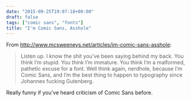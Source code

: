 ```yaml
---
date: "2015-09-25T19:07:18+00:00"
draft: false
tags: ["comic sans", "fonts"]
title: "I'm Comic Sans, Asshole"
---
```

From http://www.mcsweeneys.net/articles/im-comic-sans-asshole:



> Listen up. I know the shit you’ve been saying behind my back. You think I’m stupid. You think I’m immature. You think I’m a malformed, pathetic excuse for a font. Well think again, nerdhole, because I’m Comic Sans, and I’m the best thing to happen to typography since Johannes fucking Gutenberg.

Really funny if you’ve heard criticism of Comic Sans before.

